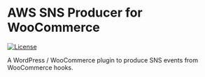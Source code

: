 # AWS SNS Producer for WooCommerce

[![License](http://img.shields.io/:license-gpl3-blue.svg)](http://www.gnu.org/licenses/gpl-3.0.html)

A WordPress / WooCommerce plugin to produce SNS events from WooCommerce hooks.

